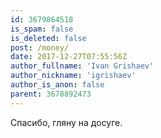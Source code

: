 ```yaml
---
id: 3679864518
is_spam: false
is_deleted: false
post: /money/
date: 2017-12-27T07:55:56Z
author_fullname: 'Ivan Grishaev'
author_nickname: 'igrishaev'
author_is_anon: false
parent: 3678892473
---
```


<p>Спасибо, гляну на досуге.</p>

